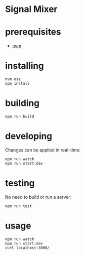 # Signal Mixer

# prerequisites

- [nvm](https://github.com/nvm-sh/nvm)

# installing

```
nvm use
npm install
```

# building

```
npm run build
```

# developing

Changes can be applied in real-time:

```
npm run watch
npm run start:dev
```

# testing

No need to build or run a server:

```
npm run test
```

# usage

```
npm run watch
npm run start:dev
curl localhost:3000/
```
